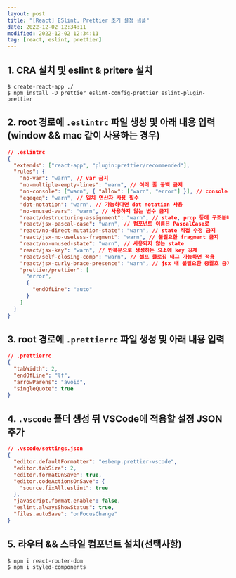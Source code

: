 ```yaml
---
layout: post
title: "[React] ESlint, Prettier 초기 설정 샘플"
date: 2022-12-02 12:34:11
modified: 2022-12-02 12:34:11
tag: [react, eslint, prettier]
---
```


## 1. CRA 설치 및 eslint & pritere 설치
```
$ create-react-app ./
$ npm install -D prettier eslint-config-prettier eslint-plugin-prettier
```

## 2. root 경로에 `.eslintrc` 파일 생성 및 아래 내용 입력(window && mac 같이 사용하는 경우)
```json
// .eslintrc
{
  "extends": ["react-app", "plugin:prettier/recommended"],
  "rules": {
    "no-var": "warn", // var 금지
    "no-multiple-empty-lines": "warn", // 여러 줄 공백 금지
    "no-console": ["warn", { "allow": ["warn", "error"] }], // console.log() 금지
    "eqeqeq": "warn", // 일치 연산자 사용 필수
    "dot-notation": "warn", // 가능하다면 dot notation 사용
    "no-unused-vars": "warn", // 사용하지 않는 변수 금지
    "react/destructuring-assignment": "warn", // state, prop 등에 구조분해 할당 적용
    "react/jsx-pascal-case": "warn", // 컴포넌트 이름은 PascalCase로
    "react/no-direct-mutation-state": "warn", // state 직접 수정 금지
    "react/jsx-no-useless-fragment": "warn", // 불필요한 fragment 금지
    "react/no-unused-state": "warn", // 사용되지 않는 state
    "react/jsx-key": "warn", // 반복문으로 생성하는 요소에 key 강제
    "react/self-closing-comp": "warn", // 셀프 클로징 태그 가능하면 적용
    "react/jsx-curly-brace-presence": "warn", // jsx 내 불필요한 중괄호 금지
    "prettier/prettier": [
      "error",
      {
        "endOfLine": "auto"
      }
    ]
  }
}
```

## 3. root 경로에 `.prettierrc` 파일 생성 및 아래 내용 입력
```json
// .prettierrc
{
  "tabWidth": 2,
  "endOfLine": "lf",
  "arrowParens": "avoid",
  "singleQuote": true
}
```

## 4. `.vscode` 폴더 생성 뒤 VSCode에 적용할 설정 JSON 추가
```json
// .vscode/settings.json
{
  "editor.defaultFormatter": "esbenp.prettier-vscode",
  "editor.tabSize": 2,
  "editor.formatOnSave": true,
  "editor.codeActionsOnSave": {
    "source.fixAll.eslint": true
  },
  "javascript.format.enable": false,
  "eslint.alwaysShowStatus": true,
  "files.autoSave": "onFocusChange"
}
```

## 5. 라우터 && 스타일 컴포넌트 설치(선택사항)
```
$ npm i react-router-dom
$ npm i styled-components
```
